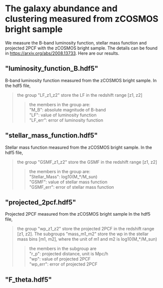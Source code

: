 # The galaxy abundance and clustering measured from zCOSMOS bright sample

We measure the B-band luminosity function, stellar mass function and projected 2PCF with the zCOSMOS bright sample. The details can be found in <https://arxiv.org/abs/2008.13733>. Here are our results.

## "luminosity_function_B.hdf5" 
B-band luminosity function measured from the zCOSMOS bright sample.
In the hdf5 file, 
> the group "LF_z1_z2" store the LF in the redshift range [z1, z2]
>> the members in the group are:  
>>"M_B": absolute magnitude of B-band  
>>"LF": value of luminosity function  
>>"LF_err": error of luminosity function  

## "stellar_mass_function.hdf5" 
Stellar mass function measured from the zCOSMOS bright sample.
In the hdf5 file, 
>the group "GSMF_z1_z2" store the GSMF in the redshift range [z1, z2]
>>the members in the group are:  
>>"Stellar_Mass": log10(M_*/M_sun)  
>>"GSMF": value of stellar mass function  
>>"GSMF_err": error of stellar mass function  

## "projected_2pcf.hdf5" 
Projected 2PCF measured from the zCOSMOS bright sample
In the hdf5 file,
>the group "wp_z1_z2" store the projected 2PCF in the redshift range [z1, z2]. The subgroups "mass_m1_m2" store the wp in the stellar mass bins [m1, m2], where the unit of m1 and m2 is log10(M_*/M_sun)
>>the members in the subgroup are  
>>"r_p": projected distance, unit is Mpc/h  
>>"wp": value of projected 2PCF  
>>"wp_err": error of projected 2PCF  

## "F_theta.hdf5"

